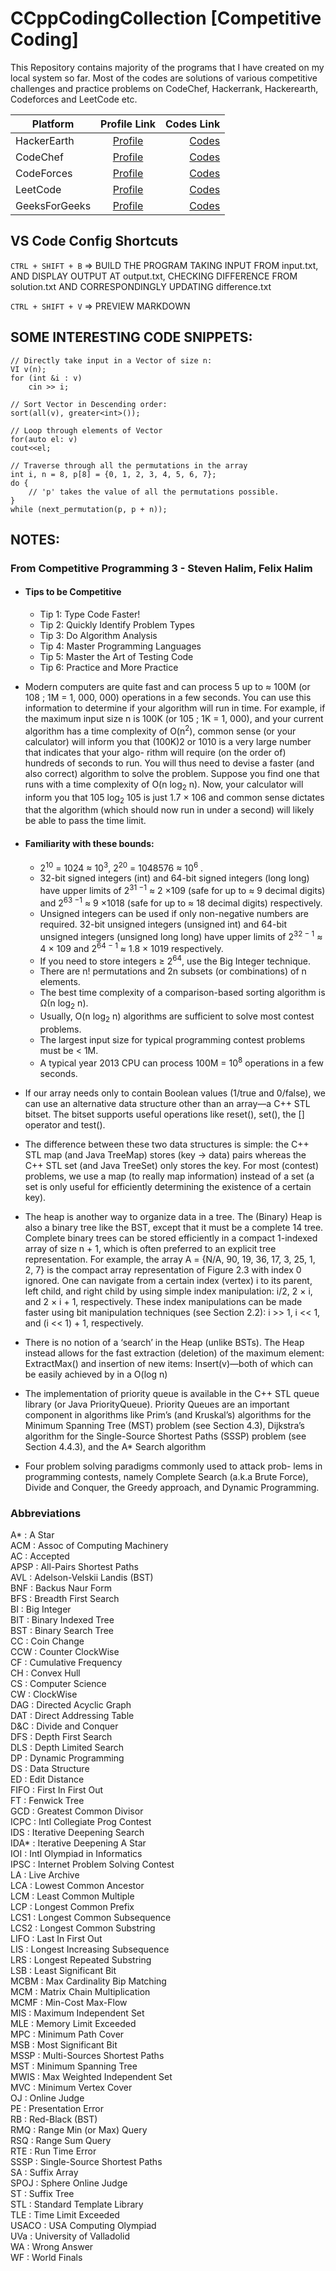 # CCppCodingCollection [Competitive Coding]

This Repository contains majority of the programs that I have created on my local system so far.
Most of the codes are solutions of various competitive challenges and practice problems on CodeChef, Hackerrank, Hackerearth, Codeforces and LeetCode etc.

| Platform      |                             Profile Link                              |                                                                             Codes Link |
| ------------- | :-------------------------------------------------------------------: | -------------------------------------------------------------------------------------: |
| HackerEarth   |         [Profile](https://www.hackerearth.com/@arorakartik4)          |   [Codes](https://github.com/KartikWatts/CCppCodingCollection/tree/master/HackerEarth) |
| CodeChef      |         [Profile](https://www.codechef.com/users/kartikarora)         |      [Codes](https://github.com/KartikWatts/CCppCodingCollection/tree/master/CodeChef) |
| CodeForces    |         [Profile](https://codeforces.com/profile/kartikwatts)         |    [Codes](https://github.com/KartikWatts/CCppCodingCollection/tree/master/CodeForces) |
| LeetCode      |              [Profile](https://leetcode.com/kartikwatts)              |      [Codes](https://github.com/KartikWatts/CCppCodingCollection/tree/master/LeetCode) |
| GeeksForGeeks | [Profile](https://auth.geeksforgeeks.org/user/kartik%20watts/profile) | [Codes](https://github.com/KartikWatts/CCppCodingCollection/tree/master/GeeksForGeeks) |

## VS Code Config Shortcuts

`CTRL + SHIFT + B` => BUILD THE PROGRAM TAKING INPUT FROM input.txt, AND DISPLAY OUTPUT AT output.txt, CHECKING DIFFERENCE FROM solution.txt AND CORRESPONDINGLY UPDATING difference.txt

`CTRL + SHIFT + V` => PREVIEW MARKDOWN

## SOME INTERESTING CODE SNIPPETS:

```
// Directly take input in a Vector of size n:
VI v(n);
for (int &i : v)
    cin >> i;
```

```
// Sort Vector in Descending order:
sort(all(v), greater<int>());
```

```
// Loop through elements of Vector
for(auto el: v)
cout<<el;
```

```
// Traverse through all the permutations in the array
int i, n = 8, p[8] = {0, 1, 2, 3, 4, 5, 6, 7};
do {
    // 'p' takes the value of all the permutations possible.
}
while (next_permutation(p, p + n));
```

## NOTES:

### From Competitive Programming 3 - Steven Halim, Felix Halim

-   #### Tips to be Competitive

    -   Tip 1: Type Code Faster!
    -   Tip 2: Quickly Identify Problem Types
    -   Tip 3: Do Algorithm Analysis
    -   Tip 4: Master Programming Languages
    -   Tip 5: Master the Art of Testing Code
    -   Tip 6: Practice and More Practice

-   Modern computers are quite fast and can process 5 up to ≈ 100M (or 108 ; 1M = 1, 000, 000)
    operations in a few seconds. You can use this information to determine if your algorithm will
    run in time. For example, if the maximum input size n is 100K (or 105 ; 1K = 1, 000), and
    your current algorithm has a time complexity of O(n<sup>2</sup>), common sense (or your calculator)
    will inform you that (100K)2 or 1010 is a very large number that indicates that your algo-
    rithm will require (on the order of) hundreds of seconds to run. You will thus need to devise
    a faster (and also correct) algorithm to solve the problem. Suppose you find one that runs
    with a time complexity of O(n log<sub>2</sub> n). Now, your calculator will inform you that 105 log<sub>2</sub> 105
    is just 1.7 × 106 and common sense dictates that the algorithm (which should now run in
    under a second) will likely be able to pass the time limit.

-   #### Familiarity with these bounds:

    -   2<sup>10</sup> = 1024 ≈ 10<sup>3</sup>, 2<sup>20</sup> = 1048576 ≈ 10<sup>6</sup> .
    -   32-bit signed integers (int) and 64-bit signed integers (long long) have upper
        limits of 2<sup>31 −1</sup> ≈ 2 ×109 (safe for up to ≈ 9 decimal digits) and 2<sup>63 −1</sup> ≈ 9 ×1018
        (safe for up to ≈ 18 decimal digits) respectively.
    -   Unsigned integers can be used if only non-negative numbers are required. 32-bit
        unsigned integers (unsigned int) and 64-bit unsigned integers (unsigned long
        long) have upper limits of 2<sup>32 − 1</sup> ≈ 4 × 109 and 2<sup>64 − 1</sup> ≈ 1.8 × 1019 respectively.
    -   If you need to store integers ≥ 2<sup>64</sup>, use the Big Integer technique.
    -   There are n! permutations and 2n subsets (or combinations) of n elements.
    -   The best time complexity of a comparison-based sorting algorithm is Ω(n log<sub>2</sub> n).
    -   Usually, O(n log<sub>2</sub> n) algorithms are sufficient to solve most contest problems.
    -   The largest input size for typical programming contest problems must be < 1M.
    -   A typical year 2013 CPU can process 100M = 10<sup>8</sup> operations in a few seconds.

-   If our array needs only to contain Boolean values (1/true and 0/false), we can use
    an alternative data structure other than an array—a C++ STL bitset. The bitset
    supports useful operations like reset(), set(), the [] operator and test().

-   The difference between these two data structures is simple:
    the C++ STL map (and Java TreeMap) stores (key → data) pairs whereas the C++ STL set (and Java TreeSet) only stores the key. For most (contest) problems, we use
    a map (to really map information) instead of a set (a set is only useful for efficiently
    determining the existence of a certain key).

-   The heap is another way to organize data in a tree. The (Binary) Heap is also a binary
    tree like the BST, except that it must be a complete 14 tree. Complete binary trees
    can be stored efficiently in a compact 1-indexed array of size n + 1, which is often
    preferred to an explicit tree representation. For example, the array A = {N/A, 90, 19,
    36, 17, 3, 25, 1, 2, 7} is the compact array representation of Figure 2.3 with index 0
    ignored. One can navigate from a certain index (vertex) i to its parent, left child, and
    right child by using simple index manipulation: i/2, 2 × i, and 2 × i + 1, respectively.
    These index manipulations can be made faster using bit manipulation techniques (see
    Section 2.2): i >> 1, i << 1, and (i << 1) + 1, respectively.

-   There is no notion of a ‘search’ in the Heap (unlike
    BSTs). The Heap instead allows for the fast extraction (deletion) of the maximum
    element: ExtractMax() and insertion of new items: Insert(v)—both of which can
    be easily achieved by in a O(log n)

-   The implementation of priority queue is available in the C++ STL queue library (or Java
    PriorityQueue). Priority Queues are an important component in algorithms like
    Prim’s (and Kruskal’s) algorithms for the Minimum Spanning Tree (MST) problem
    (see Section 4.3), Dijkstra’s algorithm for the Single-Source Shortest Paths (SSSP)
    problem (see Section 4.4.3), and the A\* Search algorithm

-   Four problem solving paradigms commonly used to attack prob-
    lems in programming contests, namely Complete Search (a.k.a Brute Force), Divide and
    Conquer, the Greedy approach, and Dynamic Programming.

### Abbreviations

A* : A Star<br>
ACM : Assoc of Computing Machinery<br>
AC : Accepted<br>
APSP : All-Pairs Shortest Paths<br>
AVL : Adelson-Velskii Landis (BST)<br>
BNF : Backus Naur Form<br>
BFS : Breadth First Search<br>
BI : Big Integer<br>
BIT : Binary Indexed Tree<br>
BST : Binary Search Tree<br>
CC : Coin Change<br>
CCW : Counter ClockWise<br>
CF : Cumulative Frequency<br>
CH : Convex Hull<br>
CS : Computer Science<br>
CW : ClockWise<br>
DAG : Directed Acyclic Graph<br>
DAT : Direct Addressing Table<br>
D&C : Divide and Conquer<br>
DFS : Depth First Search<br>
DLS : Depth Limited Search<br>
DP : Dynamic Programming<br>
DS : Data Structure<br>
ED : Edit Distance<br>
FIFO : First In First Out<br>
FT : Fenwick Tree<br>
GCD : Greatest Common Divisor<br>
ICPC : Intl Collegiate Prog Contest<br>
IDS : Iterative Deepening Search<br>
IDA* : Iterative Deepening A Star<br>
IOI : Intl Olympiad in Informatics<br>
IPSC : Internet Problem Solving Contest<br>
LA : Live Archive<br>
LCA : Lowest Common Ancestor<br>
LCM : Least Common Multiple<br>
LCP : Longest Common Prefix<br>
LCS1 : Longest Common Subsequence<br>
LCS2 : Longest Common Substring<br>
LIFO : Last In First Out<br>
LIS : Longest Increasing Subsequence<br>
LRS : Longest Repeated Substring<br>
LSB : Least Significant Bit<br>
MCBM : Max Cardinality Bip Matching<br>
MCM : Matrix Chain Multiplication<br>
MCMF : Min-Cost Max-Flow<br>
MIS : Maximum Independent Set<br>
MLE : Memory Limit Exceeded<br>
MPC : Minimum Path Cover<br>
MSB : Most Significant Bit<br>
MSSP : Multi-Sources Shortest Paths<br>
MST : Minimum Spanning Tree<br>
MWIS : Max Weighted Independent Set<br>
MVC : Minimum Vertex Cover<br>
OJ : Online Judge<br>
PE : Presentation Error<br>
RB : Red-Black (BST)<br>
RMQ : Range Min (or Max) Query<br>
RSQ : Range Sum Query<br>
RTE : Run Time Error<br>
SSSP : Single-Source Shortest Paths<br>
SA : Suffix Array<br>
SPOJ : Sphere Online Judge<br>
ST : Suffix Tree<br>
STL : Standard Template Library<br>
TLE : Time Limit Exceeded<br>
USACO : USA Computing Olympiad<br>
UVa : University of Valladolid<br>
WA : Wrong Answer<br>
WF : World Finals<br>
